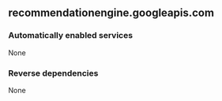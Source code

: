 ## recommendationengine.googleapis.com

### Automatically enabled services

None

### Reverse dependencies

None
